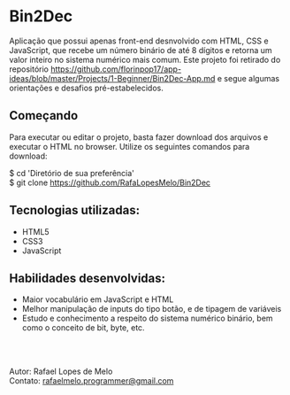 # Bin2Dec

Aplicação que possui apenas front-end desnvolvido com HTML, CSS e JavaScript, que recebe um número binário de até 8 dígitos e retorna um valor inteiro no sistema numérico mais comum. Este projeto foi retirado do repositório https://github.com/florinpop17/app-ideas/blob/master/Projects/1-Beginner/Bin2Dec-App.md e segue algumas orientações e desafios pré-estabelecidos.

## Começando

Para executar ou editar o projeto, basta fazer download dos arquivos e executar o HTML no browser. Utilize os seguintes comandos para download:

  $ cd 'Diretório de sua preferência' <br>
  $ git clone https://github.com/RafaLopesMelo/Bin2Dec

## Tecnologias utilizadas: 

- HTML5
- CSS3
- JavaScript

## Habilidades desenvolvidas:

- Maior vocabulário em JavaScript e HTML
- Melhor manipulação de inputs do tipo botão, e de tipagem de variáveis
- Estudo e conhecimento a respeito do sistema numérico binário, bem como o conceito de bit, byte, etc.

<br> <br>

Autor: Rafael Lopes de Melo <br>
Contato: rafaelmelo.programmer@gmail.com
